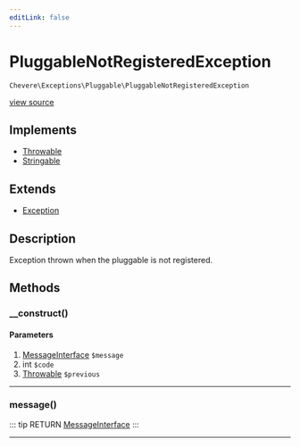 ```yaml
---
editLink: false
---
```


# PluggableNotRegisteredException

`Chevere\Exceptions\Pluggable\PluggableNotRegisteredException`

[view source](https://github.com/chevere/chevere/blob/master/src/Chevere/Exceptions/Pluggable/PluggableNotRegisteredException.php)

## Implements

- [Throwable](https://www.php.net/manual/class.throwable)
- [Stringable](https://www.php.net/manual/class.stringable)

## Extends

- [Exception](../Core/Exception.md)

## Description

Exception thrown when the pluggable is not registered.

## Methods

### __construct()

#### Parameters

1. [MessageInterface](../../Interfaces/Message/MessageInterface.md) `$message`
2. int `$code`
3. [Throwable](https://www.php.net/manual/class.throwable) `$previous`

---

### message()

::: tip RETURN
[MessageInterface](../../Interfaces/Message/MessageInterface.md)
:::

---
